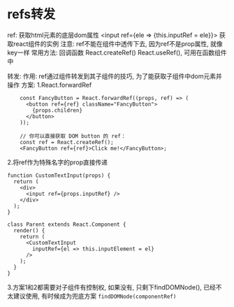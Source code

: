# refs转发

ref: 
  获取html元素的底层dom属性 <input ref={ele => {this.inputRef = ele}}>
  获取react组件的实例 <MyComp ref={myRef}>
  注意: ref不能在组件中透传下去, 因为ref不是prop属性, 就像key一样
常用方法:
回调函数
React.createRef()
React.useRef(), 可用在函数组件中



转发:
  作用: ref通过组件转发到其子组件的技巧, 为了能获取子组件中dom元素并操作
  方案: 
    1.React.forwardRef
    
```
    const FancyButton = React.forwardRef((props, ref) => (
      <button ref={ref} className="FancyButton">
        {props.children}
      </button>
    ));

    // 你可以直接获取 DOM button 的 ref：
    const ref = React.createRef();
    <FancyButton ref={ref}>Click me!</FancyButton>;
```


    
  2.将ref作为特殊名字的prop直接传递
```
function CustomTextInput(props) {
  return (
    <div>
      <input ref={props.inputRef} />
    </div>
  );
}

class Parent extends React.Component {
  render() {
    return (
      <CustomTextInput
        inputRef={el => this.inputElement = el}
      />
    );
  }
}
```

3.方案1和2都需要对子组件有控制权, 如果没有, 只剩下findDOMNode(), 已经不太建议使用, 有时候成为兜底方案
`findDOMNode(componentRef)`